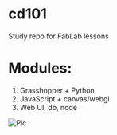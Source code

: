 # cd101
Study repo for FabLab lessons

# Modules:
1. Grasshopper + Python
2. JavaScript + canvas/webgl
3. Web UI, db, node

![Pic](https://bipbap.ru/wp-content/uploads/2017/09/510549_gallery.world_.jpg)
